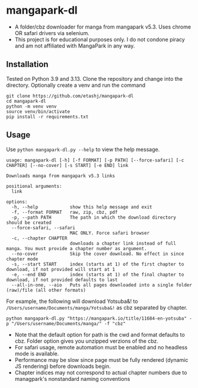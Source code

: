 # mangapark-dl
 - A folder/cbz downloader for manga from mangapark v5.3. Uses chrome OR safari drivers via selenium.
 - This project is for educational purposes only. I do not condone piracy and am not affiliated with MangaPark in any way. 

## Installation
Tested on Python 3.9 and 3.13. 
Clone the repository and change into the directory. Optionally create a venv and run the command
```
git clone https://github.com/etashj/mangapark-dl
cd mangapark-dl
python -m venv venv
source venv/bin/activate
pip install -r requirements.txt
```

## Usage
Use `python mangapark-dl.py --help` to view the help message.
```
usage: mangapark-dl [-h] [-f FORMAT] [-p PATH] [--force-safari] [-c CHAPTER] [--no-cover] [-s START] [-e END] link

Downloads manga from mangapark v5.3 links

positional arguments:
  link

options:
  -h, --help            show this help message and exit
  -f, --format FORMAT   raw, zip, cbz, pdf
  -p, --path PATH       The path in which the download directory should be created
  --force-safari, --safari
                        MAC ONLY. Force safari browser
  -c, --chapter CHAPTER
                        downloads a chapter link instead of full manga. You must provide a chapter number as argument.
  --no-cover            Skip the cover download. No effect in since chapter mode
  -s, --start START     index (starts at 1) of the first chapter to download, if not provided will start at 1
  -e, --end END         index (starts at 1) of the final chapter to download, if not provided defaults to last
  --all-in-one, --aio   Puts all pages downloaded into a single folder (raw)/file (all other formats)
```

For example, the following will download Yotsuba&! to `/Users/username/Documents/manga/Yotsuba&!` as cbz separated by chapter.
```
python mangapark-dl.py "https://mangapark.io/title/11684-en-yotsuba" -p "/Users/username/Documents/manga/" -f "cbz"
```
 - Note that the default option for path is the cwd and format defaults to cbz. Folder option gives you unzipped verzions of the cbz.
 - For safari usage, remote automation must be enabled and no headless mode is available.
 - Performance may be slow since page must be fully rendered (dynamic JS rendering) before downloads begin.
 - Chapter indices may not correspond to actual chapter numbers due to managpark's nonstandard naming conventions

